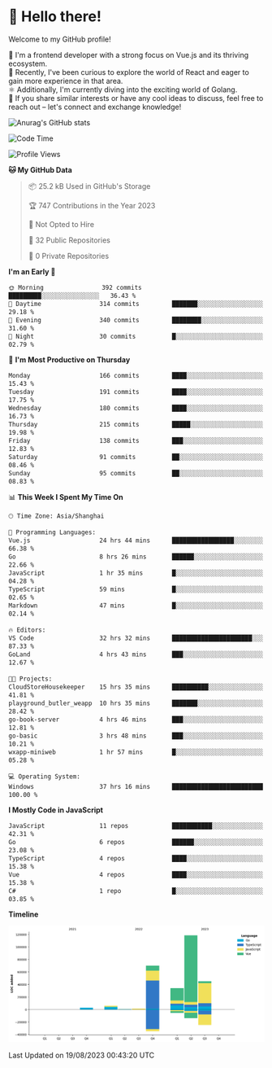 # 👋 Hello there!

Welcome to my GitHub profile!

🤑 I'm a frontend developer with a strong focus on Vue.js and its thriving ecosystem.    
🌱 Recently, I've been curious to explore the world of React and eager to gain more experience in that area.   
⚛️ Additionally, I'm currently diving into the exciting world of Golang.   
🚀 If you share similar interests or have any cool ideas to discuss, feel free to reach out – let's connect and exchange knowledge!    

![Anurag's GitHub stats](https://github-readme-stats.vercel.app/api?username=huangyul&show_icons=true&&title_color=fff&icon_color=79ff97&text_color=9f9f9f&bg_color=151515&count_private=true)

<!--START_SECTION:waka-->
![Code Time](http://img.shields.io/badge/Code%20Time-354%20hrs%2026%20mins-blue)

![Profile Views](http://img.shields.io/badge/Profile%20Views-72-blue)

**🐱 My GitHub Data** 

> 📦 25.2 kB Used in GitHub's Storage 
 > 
> 🏆 747 Contributions in the Year 2023
 > 
> 🚫 Not Opted to Hire
 > 
> 📜 32 Public Repositories 
 > 
> 🔑 0 Private Repositories 
 > 
**I'm an Early 🐤** 

```text
🌞 Morning                392 commits         █████████░░░░░░░░░░░░░░░░   36.43 % 
🌆 Daytime                314 commits         ███████░░░░░░░░░░░░░░░░░░   29.18 % 
🌃 Evening                340 commits         ████████░░░░░░░░░░░░░░░░░   31.60 % 
🌙 Night                  30 commits          █░░░░░░░░░░░░░░░░░░░░░░░░   02.79 % 
```
📅 **I'm Most Productive on Thursday** 

```text
Monday                   166 commits         ████░░░░░░░░░░░░░░░░░░░░░   15.43 % 
Tuesday                  191 commits         ████░░░░░░░░░░░░░░░░░░░░░   17.75 % 
Wednesday                180 commits         ████░░░░░░░░░░░░░░░░░░░░░   16.73 % 
Thursday                 215 commits         █████░░░░░░░░░░░░░░░░░░░░   19.98 % 
Friday                   138 commits         ███░░░░░░░░░░░░░░░░░░░░░░   12.83 % 
Saturday                 91 commits          ██░░░░░░░░░░░░░░░░░░░░░░░   08.46 % 
Sunday                   95 commits          ██░░░░░░░░░░░░░░░░░░░░░░░   08.83 % 
```


📊 **This Week I Spent My Time On** 

```text
🕑︎ Time Zone: Asia/Shanghai

💬 Programming Languages: 
Vue.js                   24 hrs 44 mins      █████████████████░░░░░░░░   66.38 % 
Go                       8 hrs 26 mins       ██████░░░░░░░░░░░░░░░░░░░   22.66 % 
JavaScript               1 hr 35 mins        █░░░░░░░░░░░░░░░░░░░░░░░░   04.28 % 
TypeScript               59 mins             █░░░░░░░░░░░░░░░░░░░░░░░░   02.65 % 
Markdown                 47 mins             █░░░░░░░░░░░░░░░░░░░░░░░░   02.14 % 

🔥 Editors: 
VS Code                  32 hrs 32 mins      ██████████████████████░░░   87.33 % 
GoLand                   4 hrs 43 mins       ███░░░░░░░░░░░░░░░░░░░░░░   12.67 % 

🐱‍💻 Projects: 
CloudStoreHousekeeper    15 hrs 35 mins      ██████████░░░░░░░░░░░░░░░   41.81 % 
playground_butler_weapp  10 hrs 35 mins      ███████░░░░░░░░░░░░░░░░░░   28.42 % 
go-book-server           4 hrs 46 mins       ███░░░░░░░░░░░░░░░░░░░░░░   12.81 % 
go-basic                 3 hrs 48 mins       ███░░░░░░░░░░░░░░░░░░░░░░   10.21 % 
wxapp-miniweb            1 hr 57 mins        █░░░░░░░░░░░░░░░░░░░░░░░░   05.28 % 

💻 Operating System: 
Windows                  37 hrs 16 mins      █████████████████████████   100.00 % 
```

**I Mostly Code in JavaScript** 

```text
JavaScript               11 repos            ███████████░░░░░░░░░░░░░░   42.31 % 
Go                       6 repos             ██████░░░░░░░░░░░░░░░░░░░   23.08 % 
TypeScript               4 repos             ████░░░░░░░░░░░░░░░░░░░░░   15.38 % 
Vue                      4 repos             ████░░░░░░░░░░░░░░░░░░░░░   15.38 % 
C#                       1 repo              █░░░░░░░░░░░░░░░░░░░░░░░░   03.85 % 
```



**Timeline**

![Lines of Code chart](https://raw.githubusercontent.com/huangyul/huangyul/main/assets/bar_graph.png)


 Last Updated on 19/08/2023 00:43:20 UTC
<!--END_SECTION:waka-->
